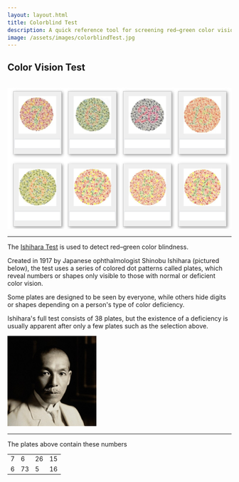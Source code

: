 ```yaml
---
layout: layout.html
title: Colorblind Test
description: A quick reference tool for screening red–green color vision deficiency using a selection of Ishihara plates.
image: /assets/images/colorblindTest.jpg
---
```


<h2>Color Vision Test</h2>

<br>
<a href="/assets/images/colorblindTest.jpg" target="_blank">
    <img src="/assets/images/colorblindTest.jpg" alt="colorblind test">
</a>
<hr>

The [Ishihara Test](https://en.wikipedia.org/wiki/Ishihara_test) is used to detect red–green color blindness.

Created in 1917 by Japanese ophthalmologist Shinobu Ishihara (pictured below), the test uses a series of colored dot patterns called plates, which reveal numbers or shapes only visible to those with normal or deficient color vision.

Some plates are designed to be seen by everyone, while others hide digits or shapes depending on a person's type of color deficiency.

Ishihara's full test consists of 38 plates, but the existence of a deficiency is usually apparent after only a few plates such as the selection above.

<img class="profile_img" src="/assets/images/ShinobuIshihara.jpg" alt="石原 忍" width=200px>

<hr>

The plates above contain these numbers

<div class="center-table">
  <table class="grid-table">
  <tr>
    <td>7</td><td>6</td><td>26</td><td>15</td>
  </tr>
  <tr>
    <td>6</td><td>73</td><td>5</td><td>16</td>
  </tr>
</table>
</div>
